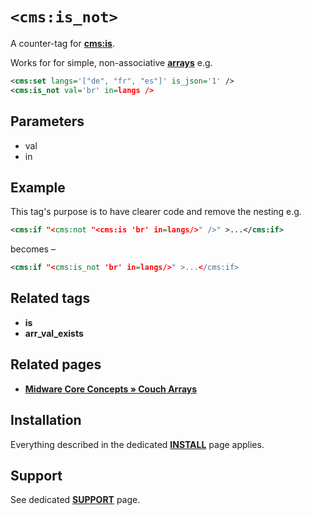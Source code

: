 # `<cms:is_not>`

A counter-tag for [**cms:is**](#related-tags).

Works for for simple, non-associative [**arrays**](#related-pages) e.g.

```xml
<cms:set langs='["de", "fr", "es"]' is_json='1' />
<cms:is_not val='br' in=langs />
```

## Parameters

* val
* in

## Example

This tag's purpose is to have clearer code and remove the nesting e.g.

```xml
<cms:if "<cms:not "<cms:is 'br' in=langs/>" />" >...</cms:if>
```

becomes –

```xml
<cms:if "<cms:is_not 'br' in=langs/>" >...</cms:if>
```

## Related tags

* **is**
* **arr_val_exists**

## Related pages

* [**Midware Core Concepts &raquo; Couch Arrays**](https://github.com/trendoman/Midware/tree/main/concepts/Arrays)

## Installation

Everything described in the dedicated [**INSTALL**](/INSTALL.md) page applies.

## Support

See dedicated [**SUPPORT**](/SUPPORT.md) page.
